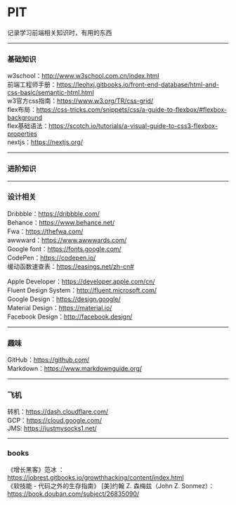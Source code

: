 # PIT
记录学习前端相关知识时，有用的东西

---

### 基础知识

w3school：http://www.w3school.com.cn/index.html  
前端工程师手册：https://leohxj.gitbooks.io/front-end-database/html-and-css-basic/semantic-html.html   
w3官方css指南：https://www.w3.org/TR/css-grid/  
flex布局：https://css-tricks.com/snippets/css/a-guide-to-flexbox/#flexbox-background  
flex基础语法：https://scotch.io/tutorials/a-visual-guide-to-css3-flexbox-properties  
nextjs：https://nextjs.org/  
     
---

### 进阶知识

---

### 设计相关

Dribbble：https://dribbble.com/  
Behance：https://www.behance.net/  
Fwa：https://thefwa.com/  
awwward：https://www.awwwards.com/  
Google font：https://fonts.google.com/  
CodePen：https://codepen.io/  
缓动函数速查表：https://easings.net/zh-cn#  

Apple Developer：https://developer.apple.com/cn/  
Fluent Design System：http://fluent.microsoft.com/  
Google Design：https://design.google/  
Material Design：https://material.io/  
Facebook Design：http://facebook.design/  

---

### 趣味

GitHub：https://github.com/  
Markdown：https://www.markdownguide.org/  
  
---  

### 飞机

转机：https://dash.cloudflare.com/  
GCP：https://cloud.google.com/  
JMS: https://justmysocks1.net/  


---

### books

《增长黑客》范冰 ：https://jobrest.gitbooks.io/growthhacking/content/index.html   
《软技能 - 代码之外的生存指南》 [美]约翰 Z. 森梅兹（John Z. Sonmez）：https://book.douban.com/subject/26835090/
